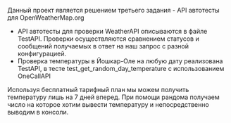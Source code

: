 Данный проект является решением третьего задания - API автотесты для OpenWeatherMap.org

- API автотесты для проверки WeatherAPI описываются в файле TestAPI. Проверки осуществляются сравнением статусов и сообщений получаемых в ответ на наш запрос с разной конфигурацией.
- Проверка температуры в Йошкар-Оле на любую дату реализована TestAPI, в тесте test_get_random_day_temperature с использованием OneCallAPI

Используя бесплатный тарифный план мы можем получить температуру лишь на 7 дней вперед. При помощи рандома получаем число на которое хотим вывести температуру и непосредственно выводим в консоли.
